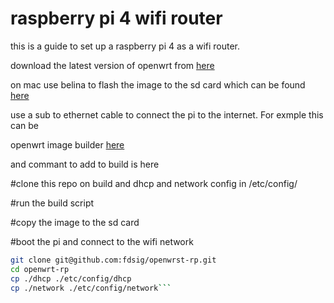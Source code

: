 # raspberry pi 4 wifi router

this is a guide to set up a raspberry pi 4 as a wifi router.


download the latest version of openwrt from [here](https://downloads.openwrt.org/releases/23.05.0/targets/armvirt/64/openwrt-23.05.0-armvirt-64-default-rootfs.tar.gz)

on mac use belina to flash the image to the sd card which can be found [here](https://www.balena.io/etcher/)

use a sub to ethernet cable to connect the pi to the internet. For exmple this can be 

 openwrt image builder [here](https://firmware-selector.openwrt.org/?version=23.05.5&target=bcm27xx%2Fbcm2711&id=rpi-4)

 and commant to add to build is here

 #clone this repo on build and dhcp and network config in /etc/config/

 #run the build script

 #copy the image to the sd card

 #boot the pi and connect to the wifi network

 

 ```bash
 git clone git@github.com:fdsig/openwrst-rp.git
 cd openwrt-rp
 cp ./dhcp ./etc/config/dhcp
 cp ./network ./etc/config/network```


